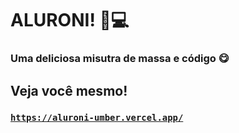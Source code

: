 # ALURONI! 🍝💻
### Uma deliciosa misutra de massa e código 😋

## Veja você mesmo!
### <code>https://aluroni-umber.vercel.app/</code>
